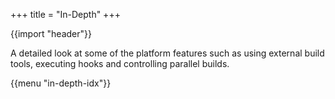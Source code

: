 +++
title = "In-Depth"
+++

{{import "header"}}

A detailed look at some of the platform features such as using external build tools, executing hooks and controlling parallel builds.

{{menu "in-depth-idx"}}
